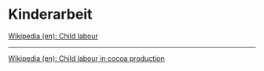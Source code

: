 # Kinderarbeit

[Wikipedia (en): Child labour](https://en.wikipedia.org/wiki/Child_labour)

---

[Wikipedia (en): Child labour in cocoa production](https://en.wikipedia.org/wiki/Child_labour_in_cocoa_production)
